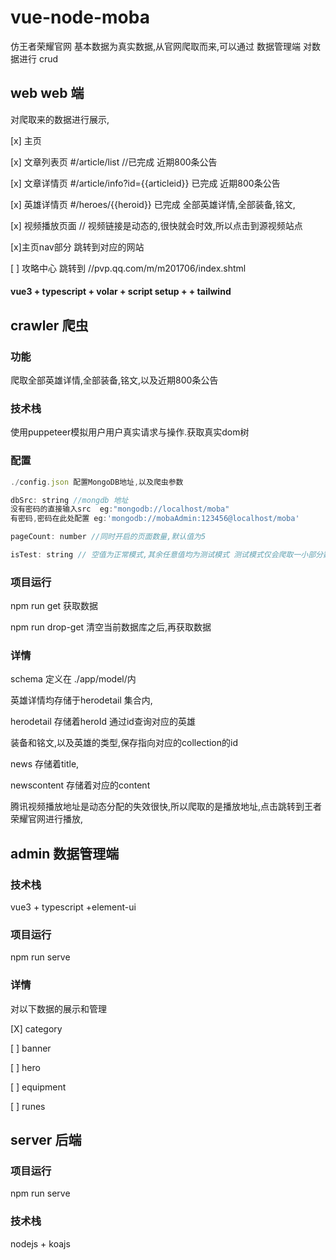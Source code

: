 # vue-node-moba

仿王者荣耀官网
基本数据为真实数据,从官网爬取而来,可以通过 数据管理端 对数据进行 crud

## web web 端



对爬取来的数据进行展示,

[x] 主页

[x] 文章列表页  #/article/list //已完成   近期800条公告

[x] 文章详情页 #/article/info?id={{articleid}} 已完成   近期800条公告

[x] 英雄详情页  #/heroes/{{heroid}} 已完成  全部英雄详情,全部装备,铭文,

[x] 视频播放页面 // 视频链接是动态的,很快就会时效,所以点击到源视频站点

[x]主页nav部分 跳转到对应的网站

[ ]   攻略中心  跳转到  //pvp.qq.com/m/m201706/index.shtml



#### vue3 + typescript + volar + script setup +  + tailwind





## crawler 爬虫

### 功能

爬取全部英雄详情,全部装备,铭文,以及近期800条公告

### 技术栈

使用puppeteer模拟用户用户真实请求与操作.获取真实dom树

### 配置

```javascript
./config.json 配置MongoDB地址,以及爬虫参数

dbSrc: string //mongdb 地址 
没有密码的直接输入src  eg:"mongodb://localhost/moba"
有密码,密码在此处配置 eg:'mongodb://mobaAdmin:123456@localhost/moba'

pageCount: number //同时开启的页面数量,默认值为5

isTest: string // 空值为正常模式,其余任意值均为测试模式 测试模式仅会爬取一小部分数据,用于测试可用性  默认值为""
```

### 项目运行

npm run get 获取数据

npm run drop-get 清空当前数据库之后,再获取数据

### 详情

schema 定义在 ./app/model/内

英雄详情均存储于herodetail 集合内,

herodetail 存储着heroId 通过id查询对应的英雄

装备和铭文,以及英雄的类型,保存指向对应的collection的id

news 存储着title,

newscontent 存储着对应的content 

腾讯视频播放地址是动态分配的失效很快,所以爬取的是播放地址,点击跳转到王者荣耀官网进行播放,











## admin 数据管理端

### 技术栈

vue3 + typescript +element-ui

### 项目运行

npm run serve

### 详情

对以下数据的展示和管理

[X]  category

[ ] banner 

[ ] hero

[ ]  equipment

[ ]  runes

## server 后端

### 项目运行

npm run serve

### 技术栈

nodejs + koajs

